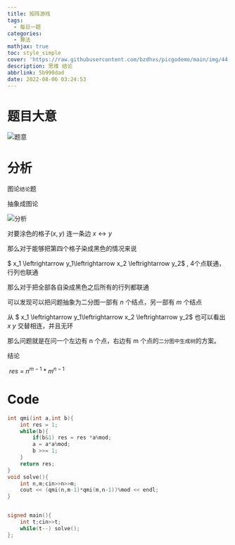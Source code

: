 ```yaml
---
title: 矩阵游戏
tags:
  - 每日一题
categories:
  - 算法
mathjax: true
toc: style_simple
cover: 'https://raw.githubusercontent.com/bzdhxs/picgodemo/main/img/44.jpg'
description: 思维 结论
abbrlink: 5b990dad
date: 2022-08-06 03:24:53
---
```

# 题目大意

![题意](https://cdn.jsdelivr.net/gh/bzdhxs/picgodemo/img/image-20220806020542174.png)



# 分析

图论``结论``题

抽象成图论

![分析](https://cdn.jsdelivr.net/gh/bzdhxs/picgodemo/img/image-20220806020954054.png)

对要涂色的格子$(x,y)$ 连一条边 $x \leftrightarrow y$

那么对于能够把第四个格子染成黑色的情况来说

$ x_1 \leftrightarrow y_1\leftrightarrow  x_2 \leftrightarrow y_2$ , 4个点联通，行列也联通

那么对于把全部各自染成黑色之后所有的行列都联通

可以发现可以把问题抽象为二分图一部有 $n$ 个结点，另一部有 $m$ 个结点

从 $ x_1 \leftrightarrow y_1\leftrightarrow  x_2 \leftrightarrow y_2$ 也可以看出 $x  \ y$  交替相连，并且无环

那么问题就是在问一个左边有 n 个点，右边有 m 个点的``二分图中生成树``的方案。

结论

​		$res  \ = \  n^{m-1} * m^{n-1}$  

# Code

```cpp
int qmi(int a,int b){
    int res = 1;
    while(b){
        if(b&1) res = res *a%mod;
        a = a*a%mod;
        b >>= 1;
    }
    return res;
}
void solve(){
    int n,m;cin>>n>>m;
    cout << (qmi(n,m-1)*qmi(m,n-1))%mod << endl;
}


signed main(){
    int t;cin>>t;
    while(t--) solve();
};
```



